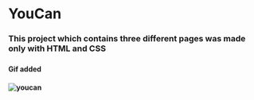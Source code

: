 # YouCan

<h3> This project which contains three different pages was made only with HTML and CSS<h3>
  
<h4>Gif added<h4>
  
![youcan](https://user-images.githubusercontent.com/117666528/210588020-a34c07d8-3ffe-45f7-8c98-2019b9280fc2.gif)

